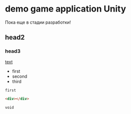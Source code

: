 # demo game application Unity
Пока еще в стадии разработки!

## head2
### head3

[text](https://link)

- first
- second
- third

`first`

```html
<div></div>
```

```CSharp
void 
```